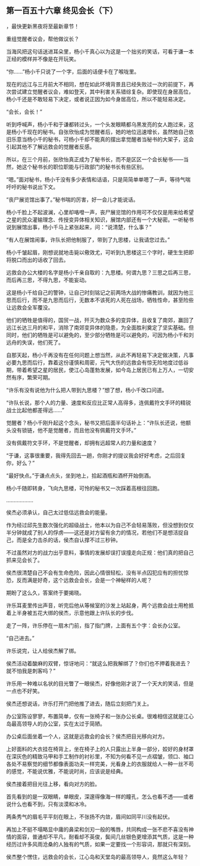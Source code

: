 ## 第一百五十六章 终见会长（下）
，最快更新黑夜将至最新章节！

重组觉醒者议会，帮他做议长？

当海风把这句话送进耳朵里，杨小千真心以为这是一个拙劣的笑话，可看于谦一本正经的模样并不像是在开玩笑。

“你……”杨小千只说了一个字，后面的话便卡在了喉咙里。

现在的远江与三月前大不相同，想在如此环境背景且已经失败过一次的前提下，再次尝试建立觉醒者议会，难如登天，其中利害关系错综复杂。即使现在身居高位，杨小千还是不敢轻易下决定，或者说正因为如今身居高位，所以不能轻易决定。

“会长，会长！”

听到呼喊声，杨小千和于谦都转过头，一个头发眼睛都乌黑发亮的女人跑过来，这是杨小千现在的秘书。自张欣怡成为觉醒者后，她的地位迅速增长，虽然她自己依旧乐意当杨小千的秘书，可杨小千却不能真的摆出拿觉醒者当秘书的大架子，这会引起其他不了解远救会的觉醒者反感。

所以，在三个月前，张欣怡真正成为了秘书长，而不是区区一个会长秘书――当然，她这个秘书长的职位职能与行政部门的秘书长有些区别。

“嗯。”面对秘书，杨小千没有多少表情和话语，只是简简单单嗯了一声，等待气喘吁吁的秘书说出下文。

“丧尸展览馆出事了。”秘书喘的厉害，好一会儿才能说话。

杨小千脸上不起波澜，心里却咯噔一声，丧尸展览馆的作用可不仅仅是用来给希望之星的民众灌输理念、传授变异体相关知识，展馆内部还有一个大秘密。一听秘书说到展馆出事，杨小千马上紧张起来，问：“说清楚，什么事？”

“有人在展馆闹事，许队长把他制服了，带到了九思楼，让我请您过去。”

杨小千皱起眉，刚想说就地击毙以儆效尤，可听到九思楼这三个字时，硬生生把即将脱口而出的话收了回去。

远救会办公大楼的名字是杨小千亲自取的：九思楼。何谓九思？三思之后再三思，而后再三思，不得九思，不能妄动。

这是杨小千给自己的警钟，让自己时刻铭记之前两场大战的惨痛教训，就因为他三思而后行，而不是九思而后行，无数本不该死的人死在战场，牺牲性命，甚至险些让远救会全军覆没。

他们的牺牲是值得的，国贸一战，歼灭为数众多的变异体，且收复了南郊，赢回了远江长达三月的和平，消除了南郊变异体的隐患，为全面胜利奠定了坚实基础。但同时，他们的牺牲是可以避免的，至少部分牺牲是可以避免的，可因为杨小千和刘远舟的失误，他们死了。

自那天起，杨小千再没有在任何问题上想当然，从此不再轻易下决定做决策，凡事必要九思而后行，靠着这份谨慎和周密，元气大伤的远救会有惊无险地度过低谷期，带着希望之星的居民，使江心岛蓬勃发展，如今岛上居民已有上万人，一切安然有序，繁荣可期。

“许乐有没有说他为什么把人带到九思楼？”想了想，杨小千改口问道。

“许队长说，那个人的力量、速度和反应比正常人高得多，连佩戴符文手环的精锐战士比起他都差得远……”

觉醒者？杨小千刚升起这个念头，秘书又把后面半句话补上：“许队长还说，他额头没有锁链，他不是觉醒者，而且他没有佩戴符文手环。”

没有佩戴符文手环，不是觉醒者，却拥有远超常人的力量和速度？

“于谦，这事很重要，我得先回去一趟，你刚才的提议我会好好考虑，之后回复你，好么？”

“最好快点。”于谦点点头，坐到地上，拾起酒瓶和酒杯开始倒酒。

杨小千随即转身，飞向九思楼，可怜的秘书又一次踩着高根往回跑。

………………

侯杰必须承认，自己太过低估远救会的能量。

作为经过邱先生数次强化的超级战士，他本以为自己不会轻易落败，但没想到仅仅半分钟就成了别人的俘虏――这还是对方留有余力的情况，若他们不是想活捉自己，而是全力击杀的话，侯杰自认撑不过三秒钟。

不过虽然对方的战力出乎意料，事情的发展却误打误撞走向正规：他们真的把自己抓来见会长了。

侯杰很清楚自己不会有生命危险，因此心情很轻松，没有半点囚犯应有的担忧惊恐，反而满是好奇，这个远救会会长，会是一个神秘样的人呢？

期盼了这么久，答案终于要揭晓。

许乐耳麦里传出声音，听完后他从等候室的沙发上站起身，两个远救会战士用枪抵着上半身被五花大绑的侯杰，示意他跟上许队长的步伐。

走了一阵，许乐停在一扇木门前，指了指门牌，上面有五个字：会长办公室。

“自己进去。”

许乐说完，让人给侯杰解了绑。

侯杰活动着酸麻的双臂，惊讶地问：“就这么把我解绑了？你们也不押着我进去？就不怕我是刺客吗？”

许乐用一种难以名状的目光瞥了一眼侯杰，好像他刚才说了一个天大的笑话，但是一点也不好笑。

侯杰还想说话，许乐打开门把他推了进去，随后立刻把门关上。

办公室陈设寥寥，布置简单，仅有一张椅子和一张办公长桌。很难相信这就是江心岛最高领导人的办公室，实在太过于简陋。

办公桌后面坐着一个人，这就是远救会的会长？侯杰把目光移向对方。

上好面料的大衣挂在椅背上，坐在椅子上的人只露出上半身一部分，姣好的身材罩在深灰色的精致马甲和手工制作的衬衫里，不知为何看不见一点褶皱，领口、袖口各处不易察觉的细节都像表面功夫一样完美，光看身上的衣服就给人一种一丝不苟的感觉，不能说优雅，不能说时尚，应该说是经典。

侯杰接着把目光往上移，看向对方的脸。

首先看到的是一双眼睛，单眼皮，深邃得像海一样的瞳孔，怎么也看不透――或者说什么也看不到，只有淡漠和冰冷。

两条秀气的眉毛平平刻在眼上，不张扬不内敛，眉间如同平川没有起伏。

再加上不挺不塌略显中庸的鼻梁和剑刃一般的嘴唇，共同构成一张不悲不喜没有神情的面容，普通却不平凡，耐看却不英俊，鬓间几丝银色更增添其气质，这是一种经历过许多风雨沧桑的人独有的气质，如果一定要找一个形容词，那就只有深刻。

侯杰整个愣住，远救会的会长，江心岛和天堂岛的最高领导人，竟然这么年轻？

